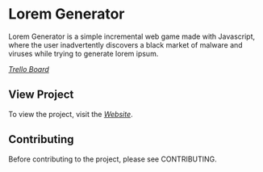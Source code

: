 # Lorem Generator

Lorem Generator is a simple incremental web game made with Javascript, where the user inadvertently discovers a black market of malware and viruses while trying to generate lorem ipsum.

_[Trello Board](https://trello.com/b/K79SuoKy/popup-website-game)_

## View Project

To view the project, visit the _[Website](https://gaming-village.github.io/popups/public/index.html)_.

## Contributing

Before contributing to the project, please see CONTRIBUTING.
